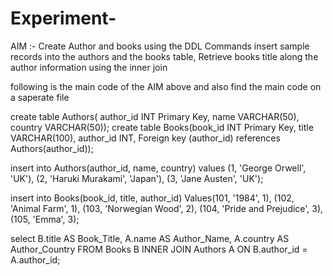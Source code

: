 # Experiment-
AIM :- Create Author and books using the DDL Commands insert sample records into the authors and the books table, Retrieve books title along the author information using the inner join


following is the main code of the AIM above and also find the main code on a saperate file 



create table Authors( author_id INT Primary Key, name VARCHAR(50), country VARCHAR(50));
create table Books(book_id INT Primary Key, title VARCHAR(100), author_id INT, Foreign key (author_id) references Authors(author_id));

insert into Authors(author_id, name, country) values (1, 'George Orwell', 'UK'), (2, 'Haruki Murakami', 'Japan'), (3, 'Jane Austen', 'UK');

insert into Books(book_id, title, author_id) Values(101, '1984', 1), (102, 'Animal Farm', 1), (103, 'Norwegian Wood', 2), (104, 'Pride and Prejudice', 3), (105, 'Emma', 3);

select B.title AS Book_Title, A.name AS Author_Name, A.country AS Author_Country FROM Books B INNER JOIN Authors A ON B.author_id = A.author_id;


